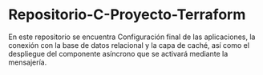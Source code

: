 # Repositorio-C-Proyecto-Terraform
En este repositorio se encuentra Configuración final de las aplicaciones, la conexión con la base de datos relacional y la capa de caché, así como el despliegue del componente asíncrono que se activará mediante la mensajería.  
